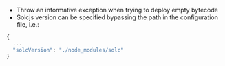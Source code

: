 * Throw an informative exception when trying to deploy empty bytecode
* Solcjs version can be specified bypassing the path in the configuration file, i.e.:
```ts
{
  ...
  "solcVersion": "./node_modules/solc"
}
```
